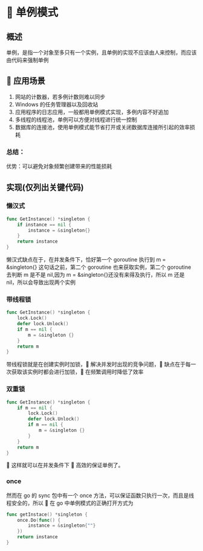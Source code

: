#  单例模式

## 概述

单例，是指一个对象至多只有一个实例，且单例的实现不应该由人来控制，而应该由代码来强制单例

##  应用场景

1.  网站的计数器，若多例计数则难以同步
2.  Windows 的任务管理器以及回收站
3.  应用程序的日志应用，一般都用单例模式实现，多例内容不好追加
4.  多线程的线程池，单例可以方便对线程进行统一控制
5.  数据库的连接池，使用单例模式能节省打开或关闭数据库连接所引起的效率损耗

### 总结：

优势：可以避免对象频繁创建带来的性能损耗

## 实现(仅列出关键代码)

### 懒汉式

```go
func GetInstance() *singleton {
    if instance == nil {
        instance = &singleton{}
    }
    return instance
}
```

懒汉式缺点在于，在并发条件下，恰好第一个 goroutine 执行到 m = &singleton{} 这句话之前，第二个 goroutine 也来获取实例，第二个 goroutine 去判断 m 是不是 nil,因为 m = &singleton{}还没有来得及执行，所以 m 还是 nil，所以会导致出现两个实例

### 带线程锁

```go
func GetInstance() *singleton {
    lock.Lock()
    defer lock.Unlock()
    if m == nil {
        m = &singleton {}
    }
    return m
}
```

带线程锁就是在创建实例时加锁， 解决并发时出现的竞争问题， 缺点在于每一次获取该实例时都会进行加锁， 在频繁调用时降低了效率

### 双重锁

```go
func GetInstance() *singleton {
    if m == nil {
        lock.Lock()
        defer lock.Unlock()
        if m == nil {
            m = &singleton {}
        }
    }
    return m
}
```

 这样就可以在并发条件下  高效的保证单例了。

### once

然而在 go 的 sync 包中有一个 once 方法，可以保证函数只执行一次，而且是线程安全的，所以  在 go 中单例模式的正确打开方式为

```go
func getInstace() *singleton {
	once.Do(func() {
		instance = &singleton{""}
	})
	return instance
}
```
